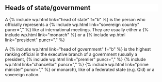 <h2 id="head of state and government" style="background-color: white; border: none;">Heads of state/government</h2>
A {% include wp.html link="head of state" f="b" %} is the person who officially represents a {% include wp.html link="sovereign country" puncr="," %} like at international meetings. They are usually either a {% include wp.html link="monarch" %} or a {% include wp.html link="president" puncr="." %}

A {% include wp.html link="head of government" f="b" %} is the highest ranking official in the executive branch of a government (usually a president, {% include wp.html link="premier" puncr="," %} {% include wp.html link="chancellor" puncr="," %} {% include wp.html link="prime minister" puncr="," %} or monarch), like of a federated state (e.g. Qld) or a sovereign nation.